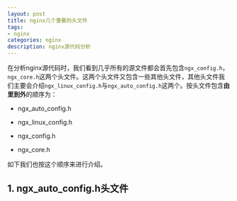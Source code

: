 ```yaml
---
layout: post
title: nginx几个重要的头文件
tags:
- nginx
categories: nginx
description: nginx源代码分析
---
```



在分析nginx源代码时，我们看到几乎所有的源文件都会首先包含```ngx_config.h```，```ngx_core.h```这两个头文件。这两个头文件又包含一些其他头文件，其他头文件我们主要会介绍```ngx_linux_config.h```与```ngx_auto_config.h```这两个。按头文件包含**由里到外**的顺序为：


<!-- more -->


* ngx_auto_config.h

* ngx_linux_config.h

* ngx_config.h

* ngx_core.h


如下我们也按这个顺序来进行介绍。




## 1. ngx_auto_config.h头文件











<br />
<br />
<br />

